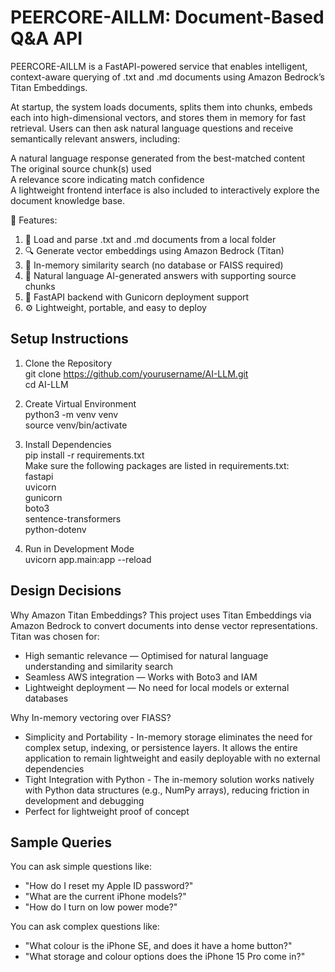 # PEERCORE-AILLM: Document-Based Q&A API

PEERCORE-AILLM is a FastAPI-powered service that enables intelligent, context-aware querying of .txt and .md documents using Amazon Bedrock’s Titan Embeddings.<br/>

At startup, the system loads documents, splits them into chunks, embeds each into high-dimensional vectors, and stores them in memory for fast retrieval. Users can then ask natural language questions and receive semantically relevant answers, including:<br/>

A natural language response generated from the best-matched content<br/>
The original source chunk(s) used<br/>
A relevance score indicating match confidence<br/>
A lightweight frontend interface is also included to interactively explore the document knowledge base.<br/>

🚀 Features:

1. 📄 Load and parse .txt and .md documents from a local folder
2. 🔍 Generate vector embeddings using Amazon Bedrock (Titan)
3. 🧠 In-memory similarity search (no database or FAISS required)
4. 🤖 Natural language AI-generated answers with supporting source chunks
5. 🧪 FastAPI backend with Gunicorn deployment support
6. ⚙️ Lightweight, portable, and easy to deploy



## Setup Instructions

1. Clone the Repository <br/>
  git clone https://github.com/yourusername/AI-LLM.git<br/>
  cd AI-LLM

3. Create Virtual Environment<br/>
python3 -m venv venv<br/>
source venv/bin/activate

5. Install Dependencies<br/>
pip install -r requirements.txt<br/>
Make sure the following packages are listed in requirements.txt:<br/>
fastapi<br/>
uvicorn<br/>
gunicorn<br/>
boto3<br/>
sentence-transformers<br/>
python-dotenv<br/>

7. Run in Development Mode<br/>
uvicorn app.main:app --reload<br/>

## Design Decisions

Why Amazon Titan Embeddings?
This project uses Titan Embeddings via Amazon Bedrock to convert documents into dense vector representations. Titan was chosen for:
- High semantic relevance — Optimised for natural language understanding and similarity search
- Seamless AWS integration — Works with Boto3 and IAM
- Lightweight deployment — No need for local models or external databases

Why In-memory vectoring over FIASS?
- Simplicity and Portability - In-memory storage eliminates the need for complex setup, indexing, or persistence layers. It allows the entire application to remain lightweight and easily deployable with no external dependencies
- Tight Integration with Python - The in-memory solution works natively with Python data structures (e.g., NumPy arrays), reducing friction in development and debugging
- Perfect for lightweight proof of concept

## Sample Queries
You can ask simple questions like:
- "How do I reset my Apple ID password?"
- "What are the current iPhone models?"
- "How do I turn on low power mode?"

You can ask complex questions like:
- "What colour is the iPhone SE, and does it have a home button?"
- "What storage and colour options does the iPhone 15 Pro come in?"





